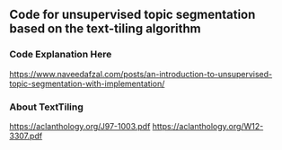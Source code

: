 ## Code for unsupervised topic segmentation based on the text-tiling algorithm

### Code Explanation Here
https://www.naveedafzal.com/posts/an-introduction-to-unsupervised-topic-segmentation-with-implementation/

### About TextTiling
https://aclanthology.org/J97-1003.pdf
https://aclanthology.org/W12-3307.pdf